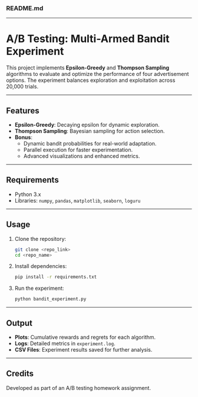 ### README.md

---

# A/B Testing: Multi-Armed Bandit Experiment

This project implements **Epsilon-Greedy** and **Thompson Sampling** algorithms to evaluate and optimize the performance of four advertisement options. The experiment balances exploration and exploitation across 20,000 trials.

---

## Features
- **Epsilon-Greedy**: Decaying epsilon for dynamic exploration.
- **Thompson Sampling**: Bayesian sampling for action selection.
- **Bonus**:
  - Dynamic bandit probabilities for real-world adaptation.
  - Parallel execution for faster experimentation.
  - Advanced visualizations and enhanced metrics.

---

## Requirements
- Python 3.x
- Libraries: `numpy`, `pandas`, `matplotlib`, `seaborn`, `loguru`

---

## Usage
1. Clone the repository:
   ```bash
   git clone <repo_link>
   cd <repo_name>
   ```
2. Install dependencies:
   ```bash
   pip install -r requirements.txt
   ```
3. Run the experiment:
   ```bash
   python bandit_experiment.py
   ```

---

## Output
- **Plots**: Cumulative rewards and regrets for each algorithm.
- **Logs**: Detailed metrics in `experiment.log`.
- **CSV Files**: Experiment results saved for further analysis.

---

## Credits
Developed as part of an A/B testing homework assignment.
